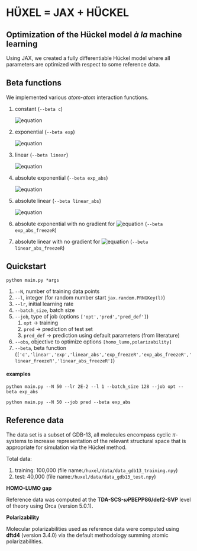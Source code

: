# HÜXEL =  JAX + HÜCKEL

## Optimization of the Hückel model *à la* machine learning

Using JAX, we created a fully differentiable Hückel model where all parameters are optimized with respect to some reference data.

## Beta functions

We implemented various *atom-atom* interaction functions.

1. constant (`--beta c`)

   ![equation](https://latex.codecogs.com/svg.image?\beta_{\ell,k}&space;=&space;\beta^{0}_{\ell,k})

2. exponential (`--beta exp`)

   ![equation](https://latex.codecogs.com/svg.image?\beta_{\ell,k}^{exp}&space;=&space;-\beta^{0}_{\ell,k}\exp^{-\Delta&space;R_{\ell,k}/y_{\ell,k}})

4. linear (`--beta linear`)

   ![equation](https://latex.codecogs.com/svg.image?\beta_{\ell,k}^{exp}&space;=&space;-\beta^{0}_{\ell,k}\left&space;(&space;1-&space;y_{\ell,k}^{-1}\Delta&space;R_{\ell,k}&space;\right&space;))

5. absolute exponential (`--beta exp_abs`)

   ![equation](https://latex.codecogs.com/svg.image?\beta_{\ell,k}^{exp}&space;=&space;-\beta^{0}_{\ell,k}\exp^{-\left|R_{\ell,k}-&space;R^{0}_{\ell,k}\right|/y_{\ell,k}&space;})

5. absolute linear (`--beta linear_abs`)

   ![equation](https://latex.codecogs.com/svg.image?\beta_{\ell,k}^{exp}&space;=&space;-\beta^{0}_{\ell,k}\left&space;(&space;1-&space;y_{\ell,k}^{-1}\left|R_{\ell,k}-&space;R^{0}_{\ell,k}\right|&space;\right&space;))

6. absolute exponential with no gradient for ![equation](https://latex.codecogs.com/svg.image?R^{0}_{\ell,k}) (`--beta exp_abs_freezeR`)

7. absolute linear with no gradient for ![equation](https://latex.codecogs.com/svg.image?R^{0}_{\ell,k}) (`--beta linear_abs_freezeR`)




## Quickstart

`python main.py *args`

1. `--N`, number of training data points
2. `--l`, integer (for random number start `jax.random.PRNGKey(l)`)
3. `--lr`,  initial learning rate
4. `--batch_size`, batch size
5. `--job`, type of job (options `['opt','pred','pred_def']`)
   1. `opt` -> training
   2. `pred` -> prediction of test set
   3. `pred_def` -> prediction using default parameters (from literature)
6. `--obs`, objective to optimize options `[homo_lumo,polarizability]`
7. `--beta`, beta function (`['c','linear','exp','linear_abs','exp_freezeR','exp_abs_freezeR','linear_freezeR','linear_abs_freezeR']`)

#### examples

```
python main.py --N 50 --lr 2E-2 --l 1 --batch_size 128 --job opt --beta exp_abs 

python main.py --N 50 --job pred --beta exp_abs 
```

## Reference data

The data set is a subset of GDB-13, all molecules encompass cyclic $\pi$-systems to increase representation of the relevant structural space that is appropriate for simulation via the Hückel method.

Total data:

1. training: 100,000  (file name:`/huxel/data/data_gdb13_training.npy`)
2. test: 40,000 (file name:`/huxel/data/data_gdb13_test.npy`)

**HOMO-LUMO gap**

Reference data was computed at the **TDA-SCS-$\omega$PBEPP86/def2-SVP** level of theory using Orca (version 5.0.1).

**Polarizability**

Molecular polarizabilities used as reference data were computed using **dftd4** (version 3.4.0) via the default methodology summing atomic polarizabilities.

<!-- ## Requirements
- JAX
```
pip install --upgrade pip
pip install --upgrade "jax[cpu]"
```
- FLAX 
```
pip install flax
```
- OPTAX (only for the optax branch)
```
pip install optax
``` -->
